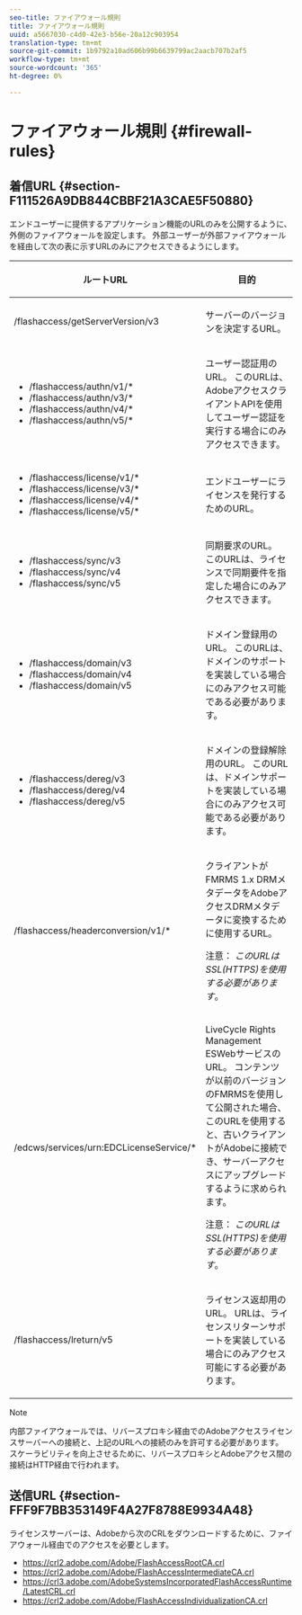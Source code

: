 ```yaml
---
seo-title: ファイアウォール規則
title: ファイアウォール規則
uuid: a5667030-c4d0-42e3-b56e-20a12c903954
translation-type: tm+mt
source-git-commit: 1b9792a10ad606b99b6639799ac2aacb707b2af5
workflow-type: tm+mt
source-wordcount: '365'
ht-degree: 0%

---
```



# ファイアウォール規則 {#firewall-rules}

## 着信URL {#section-F111526A9DB844CBBF21A3CAE5F50880}

エンドユーザーに提供するアプリケーション機能のURLのみを公開するように、外側のファイアウォールを設定します。 外部ユーザーが外部ファイアウォールを経由して次の表に示すURLのみにアクセスできるようにします。

<table frame="all" colsep="1" rowsep="1" class="+ topic/table adobe-d/table " id="table-bqs-whz-n4"> 
 <thead class="- topic/thead "> 
  <tr rowsep="1" class="- topic/row "> 
   <th colname="1" class="- topic/entry entry"> <p class="- topic/p ">ルートURL </p> </th> 
   <th colname="2" class="- topic/entry entry"> <p class="- topic/p ">目的 </p> </th> 
  </tr> 
 </thead>
 <tbody class="- topic/tbody "> 
  <tr rowsep="1" class="- topic/row "> 
   <td colname="1" class="- topic/entry "><span class="filepath"> /flashaccess/getServerVersion/v3</span> </td> 
   <td colname="2" class="- topic/entry "> <p class="- topic/p ">サーバーのバージョンを決定するURL。 </p> </td> 
  </tr> 
  <tr rowsep="1" class="- topic/row "> 
   <td colname="1" class="- topic/entry "> 
    <ul id="ul-xr4-hdn-44"> 
     <li id="li-05925A4DE4114F7786FF93A66AB8A117"><span class="filepath"> /flashaccess/authn/v1/*</span> </li> 
     <li id="li-E76E9BA0160F4E7F9EBB64428C2D9F31"><span class="filepath"> /flashaccess/authn/v3/*</span> </li> 
     <li id="li-ED3C15EB4D194FFE99954BDB7D5C1E41"><span class="filepath"> /flashaccess/authn/v4/*</span> </li> 
     <li id="li-4DD6CBBE939F4E6EABA474E3DCCBD893"><span class="filepath"> /flashaccess/authn/v5/*</span> </li> 
    </ul> </td> 
   <td colname="2" class="- topic/entry "> <p class="- topic/p ">ユーザー認証用のURL。 このURLは、AdobeアクセスクライアントAPIを使用してユーザー認証を実行する場合にのみアクセスできます。 </p> </td> 
  </tr> 
  <tr rowsep="1" class="- topic/row "> 
   <td colname="1" class="- topic/entry "> 
    <ul id="ul-yxs-rdn-44"> 
     <li id="li-49B9987ED6E14FADA66727448F923F84"><span class="filepath"> /flashaccess/license/v1/*</span> </li> 
     <li id="li-BF4A415E573C4C728E24D548F53D923C"><span class="filepath"> /flashaccess/license/v3/*</span> </li> 
     <li id="li-E6C551DDA030429B9D0073D2685B778A"><span class="filepath"> /flashaccess/license/v4/*</span> </li> 
     <li id="li-57811F4CD7304DBDAFADD65244AED0D9"><span class="filepath"> /flashaccess/license/v5/*</span> </li> 
    </ul> </td> 
   <td colname="2" class="- topic/entry "> <p class="- topic/p ">エンドユーザーにライセンスを発行するためのURL。 </p> </td> 
  </tr> 
  <tr rowsep="1" class="- topic/row "> 
   <td colname="1" class="- topic/entry "> 
    <ul id="ul-ibl-5dn-44"> 
     <li id="li-189BE370CD5044F988A42335C3BFE420"><span class="filepath"> /flashaccess/sync/v3</span> </li> 
     <li id="li-B333B85FFE8A46DD884595B0A620B4EE"><span class="filepath"> /flashaccess/sync/v4</span> </li> 
     <li id="li-E4771D3C5AA5454CA1EDCFAA3E027CC1"><span class="filepath"> /flashaccess/sync/v5</span> </li> 
    </ul> </td> 
   <td colname="2" class="- topic/entry "> <p class="- topic/p ">同期要求のURL。 このURLは、ライセンスで同期要件を指定した場合にのみアクセスできます。 </p> </td> 
  </tr> 
  <tr rowsep="1" class="- topic/row "> 
   <td colname="1" class="- topic/entry "> 
    <ul id="ul-plq-ydn-44"> 
     <li id="li-81C96F93BA904C8C95B907F1A77E6494"><span class="filepath"> /flashaccess/domain/v3</span> </li> 
     <li id="li-40F0952F09674CA3B9AAFB5A62F9D02E"><span class="filepath"> /flashaccess/domain/v4</span> </li> 
     <li id="li-3ADE44B959B548F8A31A6FF08537AF46"><span class="filepath"> /flashaccess/domain/v5</span> </li> 
    </ul> </td> 
   <td colname="2" class="- topic/entry "> <p class="- topic/p ">ドメイン登録用のURL。 このURLは、ドメインのサポートを実装している場合にのみアクセス可能である必要があります。 </p> </td> 
  </tr> 
  <tr rowsep="1" class="- topic/row "> 
   <td colname="1" class="- topic/entry "> 
    <ul id="ul-btm-c2n-44"> 
     <li id="li-3535EDF7C644406FAC471D4234C4AF98"><span class="filepath"> /flashaccess/dereg/v3</span> </li> 
     <li id="li-AB33657BC7E140E695767710DF7AEC72"><span class="filepath"> /flashaccess/dereg/v4</span> </li> 
     <li id="li-D15B32BCD4674269A3A2644DD5204707"><span class="filepath"> /flashaccess/dereg/v5</span> </li> 
    </ul> </td> 
   <td colname="2" class="- topic/entry "> <p class="- topic/p ">ドメインの登録解除用のURL。 このURLは、ドメインサポートを実装している場合にのみアクセス可能である必要があります。 </p> </td> 
  </tr> 
  <tr rowsep="1" class="- topic/row "> 
   <td colname="1" class="- topic/entry "><span class="filepath"> /flashaccess/headerconversion/v1/*</span> </td> 
   <td colname="2" class="- topic/entry "> <p class="- topic/p ">クライアントがFMRMS 1.x DRMメタデータをAdobeアクセスDRMメタデータに変換するために使用するURL。 </p> <p class="- topic/p ">注意： <i class="+ topic/ph hi-d/i ">このURLはSSL(HTTPS)を使用する必要があります</i>。 </p> </td> 
  </tr> 
  <tr rowsep="0" class="- topic/row "> 
   <td colname="1" class="- topic/entry "><span class="filepath"> /edcws/services/urn:EDCLicenseService/*</span> </td> 
   <td colname="2" class="- topic/entry "> <p class="- topic/p ">LiveCycle Rights Management ESWebサービスのURL。 コンテンツが以前のバージョンのFMRMSを使用して公開された場合、このURLを使用すると、古いクライアントがAdobeに接続でき、サーバーアクセスにアップグレードするように求められます。 </p> <p class="- topic/p ">注意： <i class="+ topic/ph hi-d/i ">このURLはSSL(HTTPS)を使用する必要があります</i>。 </p> </td> 
  </tr> 
  <tr> 
   <td colname="1" class="- topic/entry "><span class="filepath"> /flashaccess/lreturn/v5</span> </td> 
   <td colname="2" class="- topic/entry "> <p>ライセンス返却用のURL。 URLは、ライセンスリターンサポートを実装している場合にのみアクセス可能にする必要があります。 </p> </td> 
  </tr> 
 </tbody> 
</table>

>[!NOTE]
>
>内部ファイアウォールでは、リバースプロキシ経由でのAdobeアクセスライセンスサーバーへの接続と、上記のURLへの接続のみを許可する必要があります。 スケーラビリティを向上させるために、リバースプロキシとAdobeアクセス間の接続はHTTP経由で行われます。

## 送信URL {#section-FFF9F7BB353149F4A27F8788E9934A48}

ライセンスサーバーは、Adobeから次のCRLをダウンロードするために、ファイアウォール経由でのアクセスを必要とします。

* <span></span>https://crl2.adobe.com/Adobe/FlashAccessRootCA.crl
* <span></span>https://crl2.adobe.com/Adobe/FlashAccessIntermediateCA.crl
* <span></span>https://crl3.adobe.com/AdobeSystemsIncorporatedFlashAccessRuntime/LatestCRL.crl
* <span></span>https://crl2.adobe.com/Adobe/FlashAccessIndividualizationCA.crl